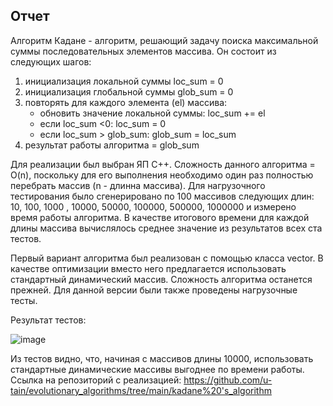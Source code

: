 ## Отчет
Алгоритм Кадане - алгоритм, решающий задачу поиска максимальной суммы последовательных элементов массива. Он состоит из следующих шагов:
1. инициализация локальной суммы loc_sum = 0
2. инициализация глобальной суммы glob_sum = 0
3. повторять для каждого элемента (el) массива:
    * обновить значение локальной суммы: loc_sum += el
    * если loc_sum <0: loc_sum = 0
    * если loc_sum > glob_sum: glob_sum = loc_sum
4. результат работы алгоритма = glob_sum

Для реализации был выбран ЯП C++. Сложность данного алгоритма = O(n), поскольку для его выполнения необходимо один раз полностью перебрать массив (n - длинна массива). Для нагрузочного тестирования было сгенерировано по 100 массивов следующих длин: 10, 100, 1000 , 10000, 50000, 100000, 500000, 1000000 и измерено время работы алгоритма. В качестве итогового времени для каждой длины массива вычислялось среднее значение из результатов всех ста тестов.

Первый вариант алгоритма был реализован с помощью класса vector. В качестве оптимизации вместо него предлагается использовать стандартный динамический массив. Сложность алгоритма останется прежней. Для данной версии были также проведены нагрузочные тесты.

Результат тестов:

![image](https://user-images.githubusercontent.com/43996253/218330349-07578d72-1607-4c27-b496-f02cbbffdf55.png)

Из тестов видно, что, начиная с массивов длины 10000, использовать стандартные динамические массивы выгоднее по времени работы. 
Ссылка на репозиторий с реализацией: https://github.com/u-tain/evolutionary_algorithms/tree/main/kadane%20's_algorithm
